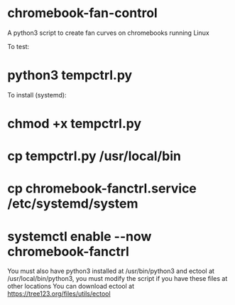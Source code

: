 # chromebook-fan-control
A python3 script to create fan curves on chromebooks running Linux

To test:
# python3 tempctrl.py

To install (systemd):

# chmod +x tempctrl.py
# cp tempctrl.py /usr/local/bin
# cp chromebook-fanctrl.service /etc/systemd/system
# systemctl enable --now chromebook-fanctrl

You must also have python3 installed at /usr/bin/python3 and ectool at /usr/local/bin/python3, you must modify the script if you have these files at other locations
You can download ectool at https://tree123.org/files/utils/ectool
